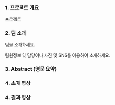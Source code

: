 ### 1. 프로젝트 개요

프로젝트

### 2. 팀 소개

팀을 소개하세요.

팀원정보 및 담당이나 사진 및 SNS를 이용하여 소개하세요.

### 3. Abstract (영문 요약)


### 4. 소개 영상


### 4. 결과 영상
